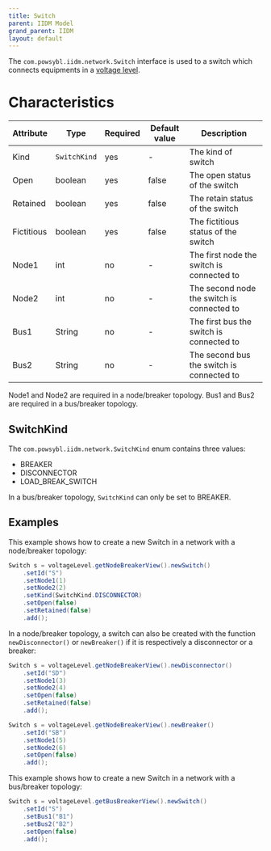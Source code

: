 ```yaml
---
title: Switch
parent: IIDM Model
grand_parent: IIDM
layout: default
---
```


The `com.powsybl.iidm.network.Switch` interface is used to a switch which connects equipments in a [voltage level](voltageLevel.md).

# Characteristics

| Attribute | Type | Required | Default value | Description |
| --------- | ---- | -------- | ------------- | ----------- |
| Kind | `SwitchKind` | yes | - | The kind of switch |
| Open | boolean | yes | false | The open status of the switch |
| Retained | boolean | yes | false | The retain status of the switch |
| Fictitious | boolean | yes | false | The fictitious status of the switch |
| Node1 | int | no | - | The first node the switch is connected to |
| Node2 | int | no | - | The second node the switch is connected to |
| Bus1 | String | no | - | The first bus the switch is connected to |
| Bus2 | String | no | - | The second bus the switch is connected to |

Node1 and Node2 are required in a node/breaker topology.
Bus1 and Bus2 are required in a bus/breaker topology.

## SwitchKind
The `com.powsybl.iidm.network.SwitchKind` enum contains three values:
- BREAKER
- DISCONNECTOR
- LOAD_BREAK_SWITCH

In a bus/breaker topology, `SwitchKind` can only be set to BREAKER.

## Examples
This example shows how to create a new Switch in a network with a node/breaker topology:
```java
Switch s = voltageLevel.getNodeBreakerView().newSwitch()
    .setId("S")
    .setNode1(1)
    .setNode2(2)
    .setKind(SwitchKind.DISCONNECTOR)
    .setOpen(false)
    .setRetained(false)
    .add();
```

In a node/breaker topology, a switch can also be created with the function `newDisconnector()` or `newBreaker()` if it is
respectively a disconnector or a breaker:
```java
Switch s = voltageLevel.getNodeBreakerView().newDisconnector()
    .setId("SD")
    .setNode1(3)
    .setNode2(4)
    .setOpen(false)
    .setRetained(false)
    .add();
```

```java
Switch s = voltageLevel.getNodeBreakerView().newBreaker()
    .setId("SB")
    .setNode1(5)
    .setNode2(6)
    .setOpen(false)
    .add();
```

This example shows how to create a new Switch in a network with a bus/breaker topology:
```java
Switch s = voltageLevel.getBusBreakerView().newSwitch()
    .setId("S")
    .setBus1("B1")
    .setBus2("B2")
    .setOpen(false)
    .add();
```
